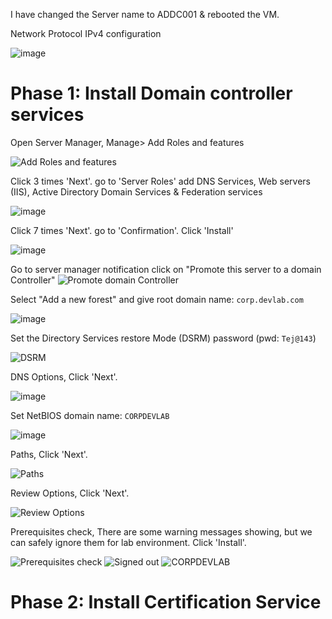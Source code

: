 I have changed the Server name to ADDC001 & rebooted the VM. 

Network Protocol IPv4 configuration

![image](https://github.com/NallaTeja/CyberArk-PAS/assets/145950340/06f2f551-2c19-49cf-90c1-b0bad4458c94)

# Phase 1: Install Domain controller services

Open Server Manager, Manage> Add Roles and features

![Add Roles and features](https://github.com/NallaTeja/CyberArk-PAS/assets/145950340/460078e0-b667-455e-8220-b960c8aa2352)

Click 3 times 'Next'. go to 'Server Roles' add DNS Services, Web servers (IIS), Active Directory Domain Services & Federation services

![image](https://github.com/NallaTeja/CyberArk-PAS/assets/145950340/69ef64b4-4673-4582-8589-e77b38ae5e4e)

Click 7 times 'Next'. go to 'Confirmation'. Click 'Install'

![image](https://github.com/NallaTeja/CyberArk-PAS/assets/145950340/e63ce619-df91-4f93-8998-db95416dbd03)

Go to server manager notification click on "Promote this server to a domain Controller"
![Promote domain Controller](https://github.com/NallaTeja/CyberArk-PAS/assets/145950340/06b9c671-3217-4952-bede-f7456dc00153)

Select "Add a new forest" and give root domain name: `corp.devlab.com`

![image](https://github.com/NallaTeja/CyberArk-PAS/assets/145950340/27b316ab-c32a-4986-8859-3f6583fcabfc)

Set the Directory Services restore Mode (DSRM) password (pwd: `Tej@143`)

![DSRM](https://github.com/NallaTeja/CyberArk-PAS/assets/145950340/634e1136-6c05-42f4-8808-0eb21df065ba)

DNS Options, Click 'Next'.

![image](https://github.com/NallaTeja/CyberArk-PAS/assets/145950340/e99ceb55-d4b0-4d52-b6ae-afbd38afb5f4)

Set NetBIOS domain name: `CORPDEVLAB`

![image](https://github.com/NallaTeja/CyberArk-PAS/assets/145950340/fac7ce5f-38ec-4b94-be44-2e14c5f6729a)

Paths, Click 'Next'.

![Paths](https://github.com/NallaTeja/CyberArk-PAS/assets/145950340/b8dfac2a-3c53-4a81-9be8-4d715bd09868)

Review Options, Click 'Next'.

![Review Options](https://github.com/NallaTeja/CyberArk-PAS/assets/145950340/7c37fbd2-f765-45f5-a702-53f45f209450)

Prerequisites check, There are some warning messages showing, but we can safely ignore them for lab environment. Click 'Install'.

![Prerequisites check](https://github.com/NallaTeja/CyberArk-PAS/assets/145950340/6b995a99-a8cd-42df-8af0-9feb9d8d48bb)
![Signed out](https://github.com/NallaTeja/CyberArk-PAS/assets/145950340/4670b1af-9823-463b-85db-45e9ab855c3e)
![CORPDEVLAB](https://github.com/NallaTeja/CyberArk-PAS/assets/145950340/d111b848-3cfe-41a0-b972-9c0ddefa84e2)

# Phase 2: Install Certification Service 


